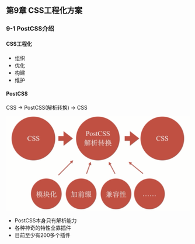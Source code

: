 ## 第9章 CSS工程化方案 ##

### 9-1 PostCSS介绍 ###
#### CSS工程化 ####
- 组织
- 优化
- 构建
- 维护
#### PostCSS ####
CSS -> PostCSS(解析转换) -> CSS

![](https://github.com/guanqing123/css_comprehensive_speak/blob/master/chapter-09-01.png)

- PostCSS本身只有解析能力
- 各种神奇的特性全靠插件
- 目前至少有200多个插件

